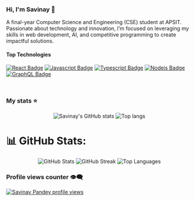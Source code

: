 ### Hi, I'm Savinay 👋

A final-year Computer Science and Engineering (CSE) student at APSIT. Passionate about technology and innovation, I’m focused on leveraging my skills in web development, AI, and competitive programming to create impactful solutions.

#### Top Technologies

[![React Badge](https://img.shields.io/badge/-React-61DBFB?style=for-the-badge&labelColor=black&logo=react&logoColor=61DBFB)](#) [![Javascript Badge](https://img.shields.io/badge/-Javascript-F0DB4F?style=for-the-badge&labelColor=black&logo=javascript&logoColor=F0DB4F)](#) [![Typescript Badge](https://img.shields.io/badge/-Typescript-007acc?style=for-the-badge&labelColor=black&logo=typescript&logoColor=007acc)](#) [![Nodejs Badge](https://img.shields.io/badge/-Nodejs-3C873A?style=for-the-badge&labelColor=black&logo=node.js&logoColor=3C873A)](#) [![GraphQL Badge](https://img.shields.io/badge/-GraphQl-e535ab?style=for-the-badge&labelColor=black&logo=node.js&logoColor=e535ab)](#)

<br/>

### My stats ⭐

<div align="center">
<img alt="Savinay's GitHub stats" src="https://github-readme-stats.vercel.app/api?username=SaviPandey&show_icons=true&theme=transparent"/>
<img alt="Top langs" src="https://github-readme-stats.vercel.app/api/top-langs/?username=SaviPandey&layout=compact&&langs_count=8"/>
</div>

# 📊 GitHub Stats:

<div align="center">
  <img alt="GitHub Stats" src="https://github-readme-stats.vercel.app/api?username=SaviPandey&show_icons=true&theme=dark&hide_border=false&include_all_commits=true&count_private=true"/>
  <img alt="GitHub Streak" src="https://github-readme-streak-stats.herokuapp.com/?user=SaviPandey&theme=dark&hide_border=false"/>
  <img alt="Top Languages" src="https://github-readme-stats.vercel.app/api/top-langs/?username=SaviPandey&theme=dark&hide_border=false&include_all_commits=true&count_private=true&layout=compact"/>
</div>


### Profile views counter 👁️‍🗨️
[![Savinay Pandey profile views](https://u8views.com/api/v1/github/profiles/7869344/views/day-week-month-total-count.svg)](https://u8views.com/github/SaviPandey)


